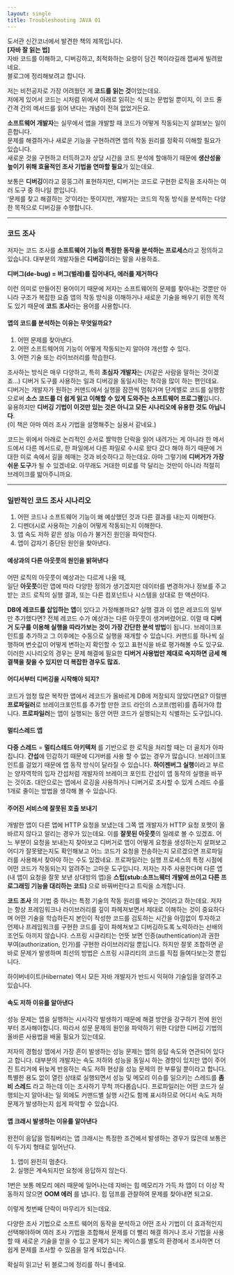 ```yaml
---
layout: single
title: Troubleshooting JAVA 01
---
```


도서관 신간코너에서 발견한 책의 제목입니다.  
**[자바 잘 읽는 법]**  
자바 코드를 이해하고, 디버깅하고, 최적화하는 요령이 담긴 책이라길래 잽싸게 빌려왔네요.  
블로그에 정리해보려고 합니다.

저는 비전공자로 가장 어려웠던 게 **코드를 읽는 것**이었는데요.  
저에게 있어서 코드는 시처럼 위에서 아래로 읽히는 식 또는 문법일 뿐이지, 이 코드 줄 간격 간의 메서드를 읽어 낸다는 개념이 전혀 없었거든요.  

**소프트웨어 개발자**는 실무에서 앱을 개발할 때 코드가 어떻게 작동되는지 살펴보는 일이 흔합니다.  
문제를 해결하거나 새로운 기능을 구현하려면 앱의 작동 원리를 정확히 이해할 필요가 있습니다.  
새로운 것을 구현하고 터득하고자 상당 시간을 코드 분석에 할애하기 때문에 **생산성을 높이기 위해 효율적인 조사 기법을 연마할 필요**가 있는데요.

보통은 **디버깅**이라고 뭉뚱그려 표현하지만, 디버거는 코드로 구현한 로직을 조사하는 여러 도구 중 하나일 뿐입니다.  
‘문제를 찾고 해결하는 것’이라는 뜻이지만, 개발자는 코드의 작동 방식을 분석하는 다양한 목적으로 디버깅을 수행합니다.

---

### 코드 조사

저자는 코드 조사를 **소프트웨어 기능의 특정한 동작을 분석하는 프로세스**라고 정의하고 있습니다. 대부분의 개발자들은 **디버깅**이라는 말을 사용하죠.

**디버그(de-bug) = 버그(벌레)를 집어내다, 에러를 제거하다**

이런 의미로 만들어진 용어이기 때문에 저자는 소프트웨어의 문제를 찾아내는 것뿐만 아니라 구조가 복잡한 요즘 앱의 작동 방식을 이해하거나 새로운 기술을 배우기 위한 목적도 있기 때문에 **코드 조사**라는 용어를 사용합니다.

#### 앱의 코드를 분석하는 이유는 무엇일까요?

1. 어떤 문제를 찾아낸다.
2. 어떤 소프트웨어의 기능이 어떻게 작동되는지 알아야 개선할 수 있다.
3. 어떤 기술 또는 라이브러리를 학습한다.

조사하는 방식은 매우 다양하고, 특히 **초심자 개발자**는 (저같은 사람을 말하는 것이겠죠...) 디버거 도구를 사용하는 일과 디버깅을 동일시하는 착각을 많이 하는 편인데요.  
디버거는 개발자가 원하는 커맨드에서 실행을 잠깐씩 멈춰가며 단계별로 코드를 실행함으로써 **소스 코드를 더 쉽게 읽고 이해할 수 있게 도와주는 소프트웨어 프로그램**입니다. 유용하지만 **디버깅 기법이 이것만 있는 것은 아니고 모든 시나리오에 유용한 것도 아닙니다**.  
(이 책은 아마 여러 조사 기법을 설명해주는 실용서 같네요.)

코드는 위에서 아래로 논리적인 순서로 짤막한 단락을 읽어 내려가는 게 아니라 한 메서드에서 다른 메서드로, 한 파일에서 다른 파일로 수시로 왔다 갔다 해야 하기 때문에 거대한 미로 속에서 길을 헤매는 것과 비슷하다고 하는데요. 아마 그렇기에 **디버거가 가장 쉬운 도구**가 될 수 있겠네요. 아무래도 거대한 미로를 막 달리는 것만이 아니라 적절히 브레이크를 밟아주니까요.

---

### 일반적인 코드 조사 시나리오

1. 어떤 코드나 소프트웨어 기능이 왜 예상했던 것과 다른 결과를 내는지 이해한다.
2. 디펜더시로 사용하는 기술이 어떻게 작동되는지 이해한다.
3. 앱 속도 저하 같은 성능 이슈가 불거진 원인을 파악한다.
4. 앱이 갑자기 중단된 원인을 찾아낸다.

#### 예상과의 다른 아웃풋의 원인을 밝혀낸다

어떤 로직의 아웃풋이 예상과는 다르게 나올 때,  
일단 **아웃풋**이란 앱에 따라 다양한 정의가 생기겠지만 데이터를 변경하거나 정보를 주고 받는 코드 로직의 실행 결과, 또는 다른 컴포넌트나 시스템을 상대로 한 액션이다.

**DB에 레코드를 삽입하는 앱**이 있다고 가정해볼까요? 실행 결과 이 앱은 레코드의 일부만 추가했다면? 전체 레코드 수가 예상과는 다른 아웃풋이 생겨버렸어요. 이럴 때 **디버거 도구를 이용해 실행을 따라가보는 것이 가장 간단한 분석 방법**이 됩니다.
브레이크포인트를 추가하고 그 이후에는 수동으로 실행을 재개할 수 있습니다. 커맨드를 하나씩 실행하며 변숫값이 어떻게 변하는지 확인할 수 있고 표현식을 바로 평가해볼 수도 있구요. 이러한 시나리오의 경우는 문제 해결에 필요한 **디버거 사용법만 제대로 숙지하면 금세 해결책을 찾을 수 있지만 더 복잡한 경우도 많죠.**

#### 어디서부터 디버깅을 시작해야 되지?

코드가 엄청 많은 복작한 앱에서 레코드가 올바르게 DB에 저장되지 않았다면요? 이럴땐 **프로파일러**로 브레이크포인트를 추가할 만한 코드 라인의 스코프(범위)를 좁혀가야 합니다. **프로파일러**는 앱이 실행되는 동안 어떤 코드가 실행되는지 식별하는 도구입니다.

#### 멀티스레드 앱

**다중 스레드** = **멀티스테드 아키텍처** 를 기반으로 한 로직을 처리할 때는 더 골치가 아파집니다. **간섭**에 민감하기 때문에 디거버를 사용 할 수 없는 경우가 많습니다. 브레이크포인트를 걸었기 때문에 앱 동작 방식이 달라질 수 있습니다. **하이젠버그 실행**이라고 부르는 양자역학의 입자 간섭처럼 개발자의 브레이크 포인트 간섭이 앱 동작의 실행을 바꾸는 것이죠.
대안으로는 앱에서 로깅을 사용하거나 디버거로 조사할 수 있게 스레드 수를 1개로 줄이는 방법을 생각해 볼 수 있습니다.

#### 주어진 서비스에 잘못된 호출 보내기

개발한 앱이 다른 앱에 HTTP 요청을 보냈는데 그쪽 앱 개발자가 HTTP 요청 포맷이 올바르지 않다고 알리는 경우가 있는데요. 이를 **잘못된 아웃풋**의 일례로 볼 수 있겠죠. 어느 부분이 요청을 보내는지 찾아보고 디버거로 앱이 어떻게 요청을 생성하는지 살펴보고 어디가 잘못됐는지도 확인해보고 어느 코드가 요청을 전송하는지 모르겠으면 프로파일러를 사용해서 찾아야 하는 수도 있겠네요. 프로파일러는 실행 프로세스의 특정 시점에 어떤 코드가 작동되는지 알려주는 고마운 도구입니다.
저자는 자주 사용한다며 다른 앱(내 앱이 요청을 잘못 보낸 상대방의 앱)을 **스텁(stub:소프느웨터 개발에 쓰이고 다른 프로그래밍 기능을 대리하는 코드)** 으로 바꿔버린다고 트릭을 소개합니다.

**코드 조사** 의 기법 중 하나는 특정 기술의 작동 원리를 배우는 것이라고 하는데요. 저자는 항상 프레임워크나 라이브러리를 깊이 파헤져보면서 제대로 이해하는 것이 중요하다며 어떤 기술을 학습하든지 본인이 작성한 코드를 검토하는 시간을 아낌없이 투자하고 언제나 프레임워크를 구현한 코드를 깊이 파헤쳐보고 디버깅하도록 노력하라는 선배의 조언도 아끼지 않습니다.
스프링 시큐리티는 언뜻 보면 인증(authentication)과 권한 부여(authorization, 인가)를 구현한 라이브러리일 뿐입니다. 하지만 잘못 조합하면 곧바로 문제가 발생하며 최선의 방법은 스프링 시큐리티의 코드를 직접 들여다보는것 뿐입니다.

하이버네이트(Hibernate) 역시 모든 자바 개발자가 반드시 익혀야 기술임을 알려주고 있습니다.

#### 속도 저하 이유를 알아낸다

성능 문제는 앱을 실행하는 시시각각 발생하기 때문에 해결 방안을 강구하기 전에 원인부터 조사해야합니다. 따라서 성문 문제의 원인을 파악하기 위한 다양한 디버깅 기법의 올바른 사용법을 배울 필요가 있는데요.

저자의 경험상 앱에서 가장 흔이 발생하는 성능 문제는 앱의 응답 속도와 연관되어 있다고 합니다. 대부분의 개발자는 속도 저하와 성능을 동일시 하는 경향이 있지만 앱이 주어진 트리거에 뒤늦게 반응하는 속도 저하 현상을 성능 문제의 한 부류일 뿐이라고 합니다.
특별한 용도 없이 열린 상태로 실행되면서 성능 및 메모리 이슈를 일으키는 스레드를 **좀비 스레드** 라고 하는데 이는 조사하기 무척 까다롭습니다. 프로파일러는 어떤 코드가 실행되는지 알아내는 일 외에도 커맨드별 실행 시간도 함께 표시하므로 어디서 속도 저하 문제가 발생하는지 쉽게 파악할 수 있습니다.

#### 앱 크래시 발생하는 이유를 알아낸다

완전이 응답을 멈춰버리는 앱 크래시는 특정한 조건에서 발생하는 경우가 많은데 보통은 이 두가지 형태로 일어난다.
1. 앱이 완전히 멈춘다.
2. 실행은 계속되지만 요청에 응답하지 않는다.

1번은 보통 메모리 에러 때문에 일어나는데 자바는 힙 메모리가 가득 차 앱이 더 이상 작동하지 않으면 **OOM 에러** 를 냅니다. 힙 덤프를 관찰하여 문제를 찾아내면 되고요.

이렇게 첫번째 단락이 마무리가 되는데요.   

다양한 조사 기법으로 소프트 웨어의 동작을 분석하고 어떤 조사 기법이 더 효과적인지 선택해야하며 여러 조사 기법을 조합해서 문제를 더 빨리 해결 하거나 조사 기법을 사용할 때 새로운 기술을 얻을 수 있고 문제가 되는 케이스를 별도의 환경에서 조사하면 더 쉽게 문제를 조사할 수 있음을 알게 되었습니다.

확실히 읽고난 뒤 블로그에 정리를 하니 좋네요.
